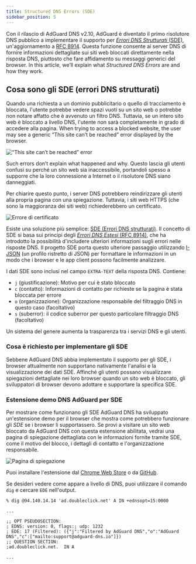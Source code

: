 ```yaml
---
title: Structured DNS Errors (SDE)
sidebar_position: 5
---
```


Con il rilascio di AdGuard DNS v2.10, AdGuard è diventato il primo risolutore DNS pubblico a implementare il supporto per [_Errori DNS Strutturati_ (SDE)](https://datatracker.ietf.org/doc/draft-ietf-dnsop-structured-dns-error/09/), un'aggiornamento a [RFC 8914](https://datatracker.ietf.org/doc/rfc8914/). Questa funzione consente ai server DNS di fornire informazioni dettagliate sui siti web bloccati direttamente nella risposta DNS, piuttosto che fare affidamento su messaggi generici del browser. In this article, we’ll explain what _Structured DNS Errors_ are and how they work.

## Cosa sono gli SDE (errori DNS strutturati)

Quando una richiesta a un dominio pubblicitario o quello di tracciamento è bloccata, l'utente potrebbe vedere spazi vuoti su un sito web o potrebbe non notare affatto che è avvenuto un filtro DNS. Tuttavia, se un intero sito web è bloccato a livello DNS, l'utente non sarà completamente in grado di accedere alla pagina. When trying to access a blocked website, the user may see a generic “This site can’t be reached” error displayed by the browser.

![“This site can’t be reached” error](https://cdn.adtidy.org/content/blog/dns/dns_error.png)

Such errors don’t explain what happened and why. Questo lascia gli utenti confusi su perché un sito web sia inaccessibile, portandoli spesso a supporre che la loro connessione a Internet o il risolutore DNS siano danneggiati.

Per chiarire questo punto, i server DNS potrebbero reindirizzare gli utenti alla propria pagina con una spiegazione. Tuttavia, i siti web HTTPS (che sono la maggioranza dei siti web) richiederebbero un certificato.

![Errore di certificato](https://cdn.adtidy.org/content/blog/dns/certificate_error.png?1)

Esiste una soluzione più semplice: [SDE (Errori DNS strutturati)](https://datatracker.ietf.org/doc/draft-ietf-dnsop-structured-dns-error/09/). Il concetto di SDE si basa sui principi degli [_Errori DNS Estesi_ (RFC 8914)](https://datatracker.ietf.org/doc/rfc8914/), che ha introdotto la possibilità d'includere ulteriori informazioni sugli errori nelle risposte DNS. Il progetto SDE porta questo ulteriore passaggio utilizzando [I-JSON](https://www.rfc-editor.org/rfc/rfc7493) (un profilo ristretto di JSON) per formattare le informazioni in un modo che i browser e le app client possono facilmente analizzare.

I dati SDE sono inclusi nel campo `EXTRA-TEXT` della risposta DNS. Contiene:

- `j` (giustificazione): Motivo per cui è stato bloccato
- `c` (contatto): Informazioni di contatto per richieste se la pagina è stata bloccata per errore
- `o` (organizzazione): Organizzazione responsabile del filtraggio DNS in questo caso (facoltativo)
- `s` (suberror): il codice suberror per questo particolare filtraggio DNS (facoltativo)

Un sistema del genere aumenta la trasparenza tra i servizi DNS e gli utenti.

### Cosa è richiesto per implementare gli SDE

Sebbene AdGuard DNS abbia implementato il supporto per gli SDE, i browser attualmente non supportano nativamente l'analisi e la visualizzazione dei dati SDE. Affinché gli utenti possano visualizzare spiegazioni dettagliate nei loro browser quando un sito web è bloccato, gli sviluppatori di browser devono adottare e supportare la specifica SDE.

### Estensione demo DNS AdGuard per SDE

Per mostrare come funzionano gli SDE AdGuard DNS ha sviluppato un'estensione demo per il browser che mostra come potrebbero funzionare gli _SDE_ se i browser li supportassero. Se provi a visitare un sito web bloccato da AdGuard DNS con questa estensione abilitata, vedrai una pagina di spiegazione dettagliata con le informazioni fornite tramite SDE, come il motivo del blocco, i dettagli di contatto e l'organizzazione responsabile.

![Pagina di spiegazione](https://cdn.adtidy.org/blog/new/jlkdbaccess_blocked.png)

Puoi installare l'estensione dal [Chrome Web Store](https://chromewebstore.google.com/detail/oeinmjfnchfhaabhchfjkbdpmgeageen) o da [GitHub](https://github.com/AdguardTeam/dns-sde-extension/).

Se desideri vedere come appare a livello di DNS, puoi utilizzare il comando `dig` e cercare `EDE` nell'output.

```text
% dig @94.140.14.14 'ad.doubleclick.net' A IN +ednsopt=15:0000

...

;; OPT PSEUDOSECTION:
; EDNS: version: 0, flags:; udp: 1232
; EDE: 17 (Filtered): ({"j":"Filtered by AdGuard DNS","o":"AdGuard DNS","c":["mailto:support@adguard-dns.io"]})
;; QUESTION SECTION:
;ad.doubleclick.net.  IN A

...
```
